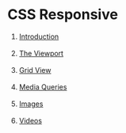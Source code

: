 # CSS Responsive

<ol>
  <li><a href="https://www.w3schools.com/css/css_rwd_intro.asp">Introduction</a></li><br>
  <li><a href="https://www.w3schools.com/css/css_rwd_viewport.asp">The Viewport</a></li><br>
  <li><a href="https://www.w3schools.com/css/css_rwd_grid.asp">Grid View</a></li><br>
  <li><a href="https://www.w3schools.com/css/css_rwd_mediaqueries.asp">Media Queries</a></li><br>
  <li><a href="https://www.w3schools.com/css/css_rwd_images.asp">Images</a></li><br>
  <li><a href="https://www.w3schools.com/css/css_rwd_videos.asp">Videos</a></li><br>
  
</ol>
